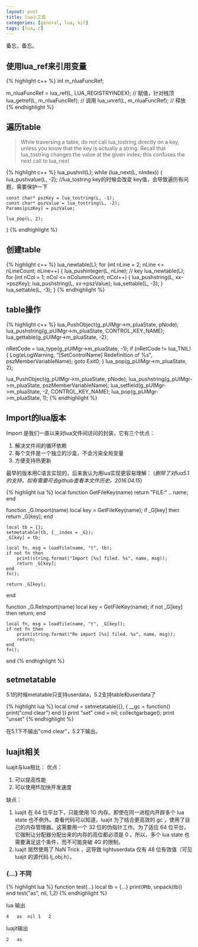 ```yaml
---
layout: post
title: lua小工具
categories: [general, lua, kit]
tags: [lua, c]
---
```


备忘，备忘。

## 使用lua_ref来引用变量 ##
	
{% highlight c++ %}
int m_nluaFuncRef;

m_nluaFuncRef = lua_ref(L, LUA_REGISTRYINDEX); // 赋值，针对栈顶
lua_getref(L, m_nluaFuncRef); // 调用
lua_unref(L, m_nluaFuncRef); // 释放
{% endhighlight %}

## 遍历table ##

> While traversing a table, do not call lua_tostring directly on a key,
> unless you know that the key is actually a string. Recall that
> lua_tostring changes the value at the given index; this confuses the
> next call to lua_next

{% highlight c++ %}
lua_pushnil(L);
while (lua_next(L, nIndex))
{
    lua_pushvalue(L, -2); //lua_tostring key的时候会改变 key值，会导致遍历有问题，需要保护一下
    
    const char* pszKey = lua_tostring(L, -1);
    const char* pszValue = lua_tostring(L, -2);
    Params[pszKey] = pszValue;
    
    lua_pop(L, 2);
}
{% endhighlight %}

## 创建table ##

{% highlight c++ %}
lua_newtable(L);
for (int nLine = 2; nLine <= nLineCount; nLine++)
{
    lua_pushinteger(L, nLine); // key
    lua_newtable(L);
    for (int nCol = 1; nCol <= nColumnCount; nCol++)
    {
        lua_pushstring(L, xx->pszKey);
        lua_pushstring(L, xx->pszValue);
        lua_settable(L, -3);
    }
    lua_settable(L, -3);
}
{% endhighlight %}

## table操作 ##
	
{% highlight c++ %}
lua_PushObject(g_pUIMgr->m_pluaState, pNode);
lua_pushstring(g_pUIMgr->m_pluaState, CONTROL_KEY_NAME);
lua_gettable(g_pUIMgr->m_pluaState, -2);

nRetCode = lua_type(g_pUIMgr->m_pluaState, -1);
if (nRetCode != lua_TNIL)
{
    Log(eLogWarning, "[SetControlName] Redefinition of %s", pszMemberVariableName);
    goto Exit0;
}
lua_pop(g_pUIMgr->m_pluaState, 2);

lua_PushObject(g_pUIMgr->m_pluaState, pNode);
lua_pushstring(g_pUIMgr->m_pluaState, pszMemberVariableName);
lua_setfield(g_pUIMgr->m_pluaState, -2, CONTROL_KEY_NAME);
lua_pop(g_pUIMgr->m_pluaState, 1);
{% endhighlight %}


## Import的lua版本 ##
Import 是我们一直以来对lua文件间访问的封装，它有三个优点：

1. 解决文件间的循环依赖
1. 每个文件是一个独立的沙盒，不会污染全局变量
1. 方便支持热更新

最早的版本用C语言实现的，后来我认为用lua实现更容易理解：
(*删除了对lua5.1的支持，如有需要可去github查看本文件历史。2016.04.15*)

{% highlight lua %}
local function GetFileKey(name)
    return "FILE:" .. name;
end

function _G.Import(name)
    local key = GetFileKey(name); 
    if _G[key] then 
        return _G[key]; 
    end

    local tb = {}; 
    setmetatable(tb, {__index = _G});
    _G[key] = tb;

    local fn, msg = loadfile(name, "t", tb);
    if not fn then
        print(string.format("Import [%s] filed. %s", name, msg));
        return _G[key];
    end    
    fn(); 

    return _G[key];
end

function _G.ReImport(name) 
    local key = GetFileKey(name); 
    if not _G[key] then 
        return;
    end

    local fn, msg = loadfile(name, "t", _G[key]);
    if not fn then
        print(string.format("Re import [%s] filed. %s", name, msg));
        return;
    end    
    fn(); 
end
{% endhighlight %}

## setmetatable ##
5.1的时候metatable只支持userdata，5.2支持table和userdata了

{% highlight lua %}
local cmd = setmetatable({}, { __gc = function() print("cmd clear") end })
print "set"
cmd = nil;
collectgarbage();
print "unset"
{% endhighlight %}

在5.1下不输出"cmd clear"，5.2下输出。

## luajit相关 ##

luajit与lua相比：
优点：

1. 可以提高性能
1. 可以使用ffi加快开发速度

缺点：

1. luajit 在 64 位平台下，只能使用 1G 内存。即使在同一进程内开辟多个 lua state 也不例外。查看代码可以知道，luajit 为了结合更高效的 gc ，使用了自己的内存管理器。这需要用一个 32 位的伪指针工作。为了适应 64 位平台，它强制让分配器分配出来的内存的高位都必须是 0 。所以，多个 lua state 也需要满足这个条件，而不可能突破 4G 的限制。
1. luajit 居然使用了 NaN Trick ，这导致 lightuserdata 仅有 48 位有效值（可见 luajit 的源代码 lj_obj.h）。

### {...} 不同 ###

{% highlight lua %}
function test(...)
	local tb  = {...}
	print(#tb, unpack(tb))
end
test("as", nil, 1,2)
{% endhighlight %}

lua 输出 

	4	as	nil	1	2
	
luajit输出

	2	as
